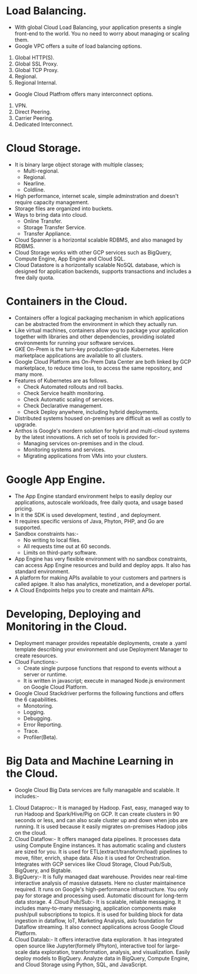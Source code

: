 # Load Balancing. 
- With global Cloud Load Balancing, your application presents a single front-end to the world. You no need to worry about managing or scaling them.
- Google VPC offers a suite of load balancing options.
1. Global HTTP(S).
2. Global SSL Proxy.
3. Global TCP Proxy.
4. Regional.
5. Regional Internal.
- Google Cloud Platfrom offers many interconnect options.
1. VPN.
2. Direct Peering.
3. Carrier Peering.
4. Dedicated Interconnect.
# Cloud Storage.
- It is binary large object storage with multiple classes;
  - Multi-regional.
  - Regional.
  - Nearline.
  - Coldline.
- High performance, internet scale, simple adminstration and doesn't require capacity management.
- Storage files are organized into buckets.
- Ways to bring data into cloud.
  - Online Transfer.
  - Storage Transfer Service.
  - Transfer Appliance.
- Cloud Spanner is a horizontal scalable RDBMS, and also managed by RDBMS.
- Cloud Storage works with other GCP services such as BigQuery, Compute Engine, App Engine and Cloud SQL.
- Cloud Datastore is a horizontally scalable NoSQL database, which is designed for application backends, supports transactions and includes a free daily quota.
# Containers in the Cloud.
- Containers offer a logical packaging mechanism in which applications can be abstracted from the environment in which they actually run.
- Like virtual machines, containers allow you to package your application together with libraries and other dependencies, providing isolated environments for running your software services. 
- GKE On-Prem is the turn-key production-grade Kubernetes. Here marketplace applications are available to all clusters.
- Google Cloud Platform ans On-Prem Data Center are both linked by GCP marketplace, to reduce time loss, to access the same repository, and many more.
- Features of Kubernetes are as follows.
  - Check Automated rollouts and roll backs.
  - Check Service health monitoring.
  - Check Automatic scaling of services.
  - Check Declarative management.
  - Check Deploy anywhere, including hybrid deployments.
- Distributed systems housed on-premises are difficult as well as costly to upgrade.
- Anthos is Google's mordern solution for hybrid and multi-cloud systems by the latest innovations. A rich set of tools is provided for:-
  - Managing services on-premises and in the cloud.
  - Monitoring systems and services.
  - Migrating applications from VMs into your clusters.
# Google App Engine.
- The App Engine standard environment helps to easily deploy our applications, autoscale workloads, free daily quota, and usage based pricing.
- In it the SDK is used development, testind , and deployment.
- It requires specific versions of Java, Phyton, PHP, and Go are supported.
- Sandbox constraints has:-
  - No writing to local files.
  - All requests time out at 60 seconds.
  - Limits on third-party software.
- App Engine has very flexible environment with no sandbox constraints, can access App Engine resources and build and deploy apps. It also has standard environment. 
- A platform for making APIs available to your customers and partners is called apigee. It also has analytics, monetization, and a developer portal.
- A Cloud Endpoints helps you to create and maintain APIs.
# Developing, Deploying and Monitoring in the Cloud.
- Deployment manager provides repeatable deployments, create a .yaml template describing your environment and use Deployment Manager to create resources.
- Cloud Functions:-
  - Create single purpose functions that respond to events without a server or runtime.
  - It is written in javascript; execute in managed Node.js environment on Google Cloud Platform.
- Google Cloud Stackdriver performs the following functions and offers the 6 capabilities.
  - Monotoring.
  - Logging.
  - Debugging.
  - Error Reporting.
  - Trace.
  - Profiler(Beta).
# Big Data and Machine Learning in the Cloud.
- Google Cloud Big Data services are fully managable and scalable. It includes:-
1. Cloud Dataproc:- It is managed by Hadoop. Fast, easy, managed way to run Hadoop and Spark/Hive/Pig on GCP. It can create clusters in 90 seconds or less, and can also scale cluster up and down when jobs are running. It is used because it easily migrates on-premises Hadoop jobs on the cloud. 
2. Cloud Dataflow:- It offers managed data pipelines. It processes data using Compute Engine instances. It has automatic scaling and clusters are sized for you. It is used for ETL(extract/transform/load) pipelines to move, filter, enrich, shape data. Also it is used for Orchestration. Integrates with GCP services like Cloud Storage, Cloud Pub/Sub, BigQuery, and Bigtable.
3. BigQuery:- It is fully managed daat warehouse. Provides near real-time interactive analysis of massive datasets. Here no cluster maintainence required. It runs on Google's high-performance infrastructure. You only pay for storage and processing used. Automatic discount for long-term data storage.
4 .Cloud Pub/Sub:- It is scalable, reliable messaging. It includes many-to-many messaging, application components make push/pull subscriptions to topics. It is used for building block for data ingestion in dataflow, IoT, Marketing Analysis, aslo foundation for Dataflow streaming. It also connect applications across Google Cloud Platform. 
5. Cloud Datalab:- It offers interactive data exploration. It has integrated open source like Jupyter(formely IPhyton), interactive tool for large-scale data exploration, transformation, analysis, and visualization. Easily deploy models to BigQuery. Analyze data in BigQuery, Compute Engine, and Cloud Storage using Python, SQL, and JavaScript.
